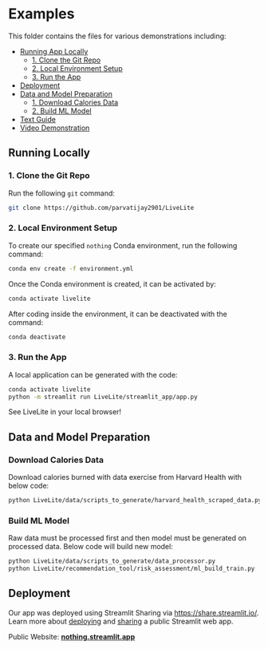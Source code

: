 # Examples
This folder contains the files for various demonstrations including:
* [Running App Locally](#running-locally)
  * [1. Clone the Git Repo](#1-clone-the-git-repo)
  * [2. Local Environment Setup](#2-local-environment-setup)
  * [3. Run the App](#3-loading-data)
* [Deployment](#deployment)
* [Data and Model Preparation](#data-prep)
  * [1. Download Calories Data](#cal-data)
  * [2. Build ML Model](#build-model)
* [Text Guide](Tool_Text_Guide.md)
* [Video Demonstration](https://drive.google.com/file/d/1hY5_HA7097HUBgR-eCphhheE8aUItCNa/view)
<a id="running-locally"></a>
## Running Locally

<a id="1-clone-the-git-repo"></a>
### 1. Clone the Git Repo
Run the following `git` command:
```bash
git clone https://github.com/parvatijay2901/LiveLite
```

<a id="2-local-environment"></a>
### 2. Local Environment Setup
To create our specified `nothing` Conda environment, run the following command:
```bash
conda env create -f environment.yml
```
Once the Conda environment is created, it can be activated by:
```bash
conda activate livelite
```
After coding inside the environment, it can be deactivated with the command:
```bash
conda deactivate
```


<a id="4-run-the-app"></a>
### 3. Run the App
A local application can be generated with the code:
```bash
conda activate livelite
python -m streamlit run LiveLite/streamlit_app/app.py 
```

See LiveLite in your local browser!

<a id="data-prep"></a>
## Data and Model Preparation

<a id="cal-data"></a>
### Download Calories Data
Download calories burned with data exercise from Harvard Health with below code:
```bash
python LiveLite/data/scripts_to_generate/harvard_health_scraped_data.py
```

<a id="build-model"></a>
### Build ML Model
Raw data must be processed first and then model must be generated on processed data. Below code will build new model:
```bash
python LiveLite/data/scripts_to_generate/data_processor.py
python LiveLite/recommendation_tool/risk_assessment/ml_build_train.py
```

<a id="deployment"></a>
## Deployment
Our app was deployed using Streamlit Sharing via https://share.streamlit.io/. 
Learn more about [deploying](https://docs.streamlit.io/streamlit-community-cloud/get-started/deploy-an-app) and [sharing](https://docs.streamlit.io/streamlit-community-cloud/get-started/share-your-app#sharing-public-apps) a public Streamlit web app.

Public Website: **[nothing.streamlit.app](https://nothing.streamlit.app/)**

